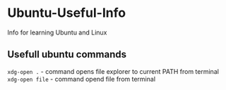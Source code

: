 # Ubuntu-Useful-Info
Info for learning Ubuntu and Linux
<h2>
Usefull ubuntu commands
</h2>
  
`xdg-open .` - command opens file explorer to current PATH from terminal <br>
`xdg-open file` - command opend file from terminal
